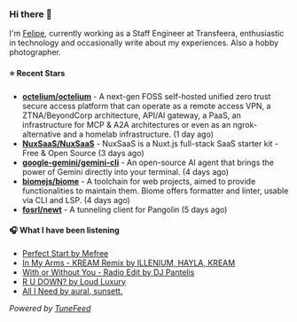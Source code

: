 ### Hi there 👋

I'm [Felipe](https://felipevm.com), currently working as a Staff Engineer at Transfeera, enthusiastic in technology and occasionally write about my experiences. Also a hobby photographer.

#### ⭐ Recent Stars
- **[octelium/octelium](https://github.com/octelium/octelium)** - A next-gen FOSS self-hosted unified zero trust secure access platform that can operate as a remote access VPN, a ZTNA/BeyondCorp architecture, API/AI gateway, a PaaS, an infrastructure for MCP &amp; A2A architectures or even as an ngrok-alternative and a homelab infrastructure. (1 day ago)
- **[NuxSaaS/NuxSaaS](https://github.com/NuxSaaS/NuxSaaS)** - NuxSaaS is a Nuxt.js full-stack SaaS starter kit - Free &amp; Open Source (3 days ago)
- **[google-gemini/gemini-cli](https://github.com/google-gemini/gemini-cli)** - An open-source AI agent that brings the power of Gemini directly into your terminal. (4 days ago)
- **[biomejs/biome](https://github.com/biomejs/biome)** - A toolchain for web projects, aimed to provide functionalities to maintain them. Biome offers formatter and linter, usable via CLI and LSP. (4 days ago)
- **[fosrl/newt](https://github.com/fosrl/newt)** - A tunneling client for Pangolin (5 days ago)

#### 🎧 What I have been listening
- [Perfect Start by Mefree](https://open.spotify.com/track/7z89rBP3pnklR38UNeYYpX)
- [In My Arms - KREAM Remix by ILLENIUM, HAYLA, KREAM](https://open.spotify.com/track/1c0CauHGd6IumO162bEbCu)
- [With or Without You - Radio Edit by DJ Pantelis](https://open.spotify.com/track/4b5xfjE6GhEVkyw9eRk2Wg)
- [R U DOWN? by Loud Luxury](https://open.spotify.com/track/7DPGoEqSqJb8DuMjlwPCaD)
- [All I Need by aural, sunsett.](https://open.spotify.com/track/4M2e8fGMYH0dfXWVilOOYd)

_Powered by [TuneFeed](https://tunefeed.app?ref=github.com)_

